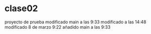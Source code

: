 # clase02
proyecto de prueba modificado main a las 9:33
modificado a las 14:48
modificado 8 de marzo 9:22
añadido main a las 9:33
